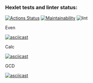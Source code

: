 ### Hexlet tests and linter status:
[![Actions Status](https://github.com/gordeevnm/java-project-lvl1/workflows/hexlet-check/badge.svg)](https://github.com/gordeevnm/java-project-lvl1/actions)
[![Maintainability](https://api.codeclimate.com/v1/badges/f88364c83c748d4d55ac/maintainability)](https://codeclimate.com/github/gordeevnm/java-project-lvl1/maintainability)
![lint](https://github.com/gordeevnm/java-project-lvl1/actions/workflows/gradle.yml/badge.svg)


Even

[![asciicast](https://asciinema.org/a/GIq40NSbN5TKx4Q3rYKw3WQmd.svg)](https://asciinema.org/a/GIq40NSbN5TKx4Q3rYKw3WQmd)

Calc

[![asciicast](https://asciinema.org/a/TY6xx5E9Eoap92xde8vhEoQBm.svg)](https://asciinema.org/a/TY6xx5E9Eoap92xde8vhEoQBm)

GCD

[![asciicast](https://asciinema.org/a/uQvgMPMnSFeQjh5sCm8ZUqzxd.svg)](https://asciinema.org/a/uQvgMPMnSFeQjh5sCm8ZUqzxd)